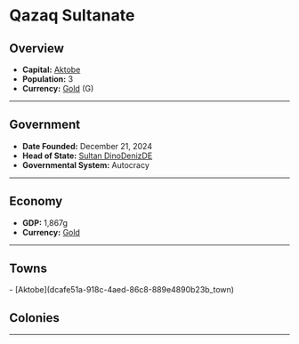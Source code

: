 <!--UNDEDITED FILE, remove this entire line if this file has been edited!-->
# <!--NAME-->Qazaq Sultanate<!--NAME-->

## Overview

- **Capital:** <!--CAPITAL_LINK-->[Aktobe](dcafe51a-918c-4aed-86c8-889e4890b23b_town)<!--CAPITAL_LINK-->
- **Population:** <!--POPULATION-->3<!--POPULATION-->
- **Currency:** <!--CURRENCY_LINK-->[Gold](Gold_currency)<!--CURRENCY_LINK--> (<!--CURRENCY_ABV-->G<!--CURRENCY_ABV-->)

---

## Government

- **Date Founded:** <!--FOUNDED-->December 21, 2024<!--FOUNDED-->
- **Head of State:** <!--LEADER_TITLE_LINK-->[Sultan DinoDenizDE](DinoDenizDE_user)<!--LEADER_TITLE_LINK-->
- **Governmental System:** <!--GOVERNMENT-->Autocracy<!--GOVERNMENT-->

---

## Economy

- **GDP:** <!--GDP-->1,867g<!--GDP-->
- **Currency:** <!--CURRENCY_LINK-->[Gold](Gold_currency)<!--CURRENCY_LINK-->

---

## Towns

<!--TOWNS-->- [Aktobe](dcafe51a-918c-4aed-86c8-889e4890b23b_town)<!--TOWNS-->

## Colonies

<!--COLONIES--><!--COLONIES-->

---